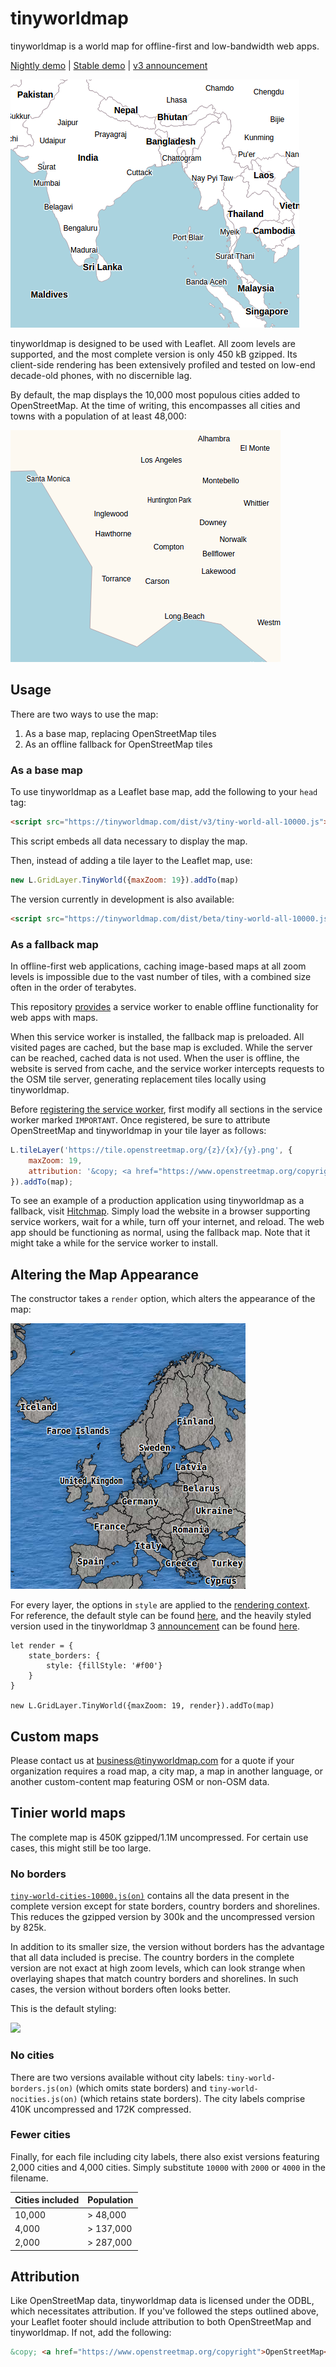 # tinyworldmap

tinyworldmap is a world map for offline-first and low-bandwidth web apps.

[Nightly demo](https://tinyworldmap.com/beta) | [Stable demo](https://tinyworldmap.com) | [v3 announcement](https://tinyworldmap.com/3)

<kbd><img src="images/v3.png" /></kbd>

tinyworldmap is designed to be used with Leaflet. All zoom levels are supported, and the most complete version is only 450 kB gzipped. Its client-side rendering has been extensively profiled and tested on low-end decade-old phones, with no discernible lag.

By default, the map displays the 10,000 most populous cities added to OpenStreetMap. At the time of writing, this encompasses all cities and towns with a population of at least 48,000:

<kbd><img src="images/zoomed-in-la-coast.png" /></kbd>

## Usage

There are two ways to use the map:

1. As a base map, replacing OpenStreetMap tiles
2. As an offline fallback for OpenStreetMap tiles

### As a base map

To use tinyworldmap as a Leaflet base map, add the following to your `head` tag:

```html
<script src="https://tinyworldmap.com/dist/v3/tiny-world-all-10000.js">
```

This script embeds all data necessary to display the map.

Then, instead of adding a tile layer to the Leaflet map, use:

```js
new L.GridLayer.TinyWorld({maxZoom: 19}).addTo(map)
```

The version currently in development is also available:

```html
<script src="https://tinyworldmap.com/dist/beta/tiny-world-all-10000.js">
```

### As a fallback map

In offline-first web applications, caching image-based maps at all zoom levels is impossible due to the vast number of tiles, with a combined size often in the order of terabytes.

This repository [provides](service-worker.js) a service worker to enable offline functionality for web apps with maps.

When this service worker is installed, the fallback map is preloaded. All visited pages are cached, but the base map is excluded. While the server can be reached, cached data is not used. When the user is offline, the website is served from cache, and the service worker intercepts requests to the OSM tile server, generating replacement tiles locally using tinyworldmap.

Before [registering the service worker](https://web.dev/articles/service-workers-registration), first modify all sections in the service worker marked `IMPORTANT`. Once registered, be sure to attribute OpenStreetMap and tinyworldmap in your tile layer as follows:

```js
L.tileLayer('https://tile.openstreetmap.org/{z}/{x}/{y}.png', {
    maxZoom: 19,
    attribution: '&copy; <a href="https://www.openstreetmap.org/copyright">OpenStreetMap</a>, <a href="https://www.tinyworldmap.com">tinyworldmap</a>'
}).addTo(map);
```

To see an example of a production application using tinyworldmap as a fallback, visit [Hitchmap](https://hitchmap.com). Simply load the website in a browser supporting service workers, wait for a while, turn off your internet, and reload. The web app should be functioning as normal, using the fallback map. Note that it might take a while for the service worker to install.

## Altering the Map Appearance

The constructor takes a `render` option, which alters the appearance of the map:

<kbd><img src="images/maximalism.png" /></kbd>

For every layer, the options in `style` are applied to the [rendering context](https://developer.mozilla.org/en-US/docs/Web/API/CanvasRenderingContext2D). For reference, the default style can be found [here](dist/beta/styling-example.js), and the heavily styled version used in the tinyworldmap 3 [announcement](https://tinyworldmap.com/3) can be found [here](3.html#L229).

```
let render = {
    state_borders: {
        style: {fillStyle: '#f00'}
    }
}

new L.GridLayer.TinyWorld({maxZoom: 19, render}).addTo(map)
```

## Custom maps

Please contact us at [business@tinyworldmap.com](mailto:business@tinyworldmap.com?body=Hi%20Bob,) for a quote if your organization requires a road map, a city map, a map in another language, or another custom-content map featuring OSM or non-OSM data.

## Tinier world maps

The complete map is 450K gzipped/1.1M uncompressed. For certain use cases, this might still be too large.

### No borders

[`tiny-world-cities-10000.js(on)`](dist/v3/tiny-world-cities-10000.js) contains all the data present in the complete version except for state borders, country borders and shorelines. This reduces the gzipped version by 300k and the uncompressed version by 825k.

In addition to its smaller size, the version without borders has the advantage that all data included is precise. The country borders in the complete version are not exact at high zoom levels, which can look strange when overlaying shapes that match country borders and shorelines. In such cases, the version without borders often looks better.

This is the default styling:

<kbd><img src="images/noborders.png" /></kbd>

### No cities

There are two versions available without city labels: `tiny-world-borders.js(on)` (which omits state borders) and `tiny-world-nocities.js(on)` (which retains state borders). The city labels comprise 410K uncompressed and 172K compressed.

### Fewer cities

Finally, for each file including city labels, there also exist versions featuring 2,000 cities and 4,000 cities. Simply substitute `10000` with `2000` or `4000` in the filename.

Cities included | Population
--- | ---
10,000 | > 48,000
4,000 | > 137,000
2,000 | > 287,000

## Attribution

Like OpenStreetMap data, tinyworldmap data is licensed under the ODBL, which necessitates attribution. If you've followed the steps outlined above, your Leaflet footer should include attribution to both OpenStreetMap and tinyworldmap. If not, add the following:

```html
&copy; <a href="https://www.openstreetmap.org/copyright">OpenStreetMap</a>, <a href="https://www.tinyworldmap.com">tinyworldmap</a>
```
